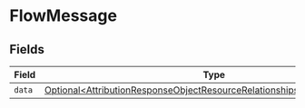 # FlowMessage


## Fields

| Field                                                                                                                                                                | Type                                                                                                                                                                 | Required                                                                                                                                                             | Description                                                                                                                                                          |
| -------------------------------------------------------------------------------------------------------------------------------------------------------------------- | -------------------------------------------------------------------------------------------------------------------------------------------------------------------- | -------------------------------------------------------------------------------------------------------------------------------------------------------------------- | -------------------------------------------------------------------------------------------------------------------------------------------------------------------- |
| `data`                                                                                                                                                               | [Optional\<AttributionResponseObjectResourceRelationshipsFlowMessageData>](../../models/components/AttributionResponseObjectResourceRelationshipsFlowMessageData.md) | :heavy_minus_sign:                                                                                                                                                   | N/A                                                                                                                                                                  |